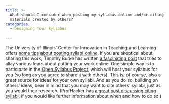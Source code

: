 ```yaml
---
title: >-
  What should I consider when posting my syllabus online and/or citing syllabus
  materials created by others?
categories:
  - Designing Your Syllabus

---
```

The University of Illinois’ Center for Innovation in Teaching and Learning offers [some tips about posting syllabi online](https://www.google.com/url?q=http://citl.illinois.edu/teaching-resources/teaching-with-technology/putting-class-materials-online&sa=D&source=editors&ust=1649984699388201&usg=AOvVaw2Rs9de05TvYeis2oxgcJm-). If you are skeptical about sharing this work, Timothy Burke has written [a fascinating post](https://www.google.com/url?q=https://blogs.swarthmore.edu/burke/blog/2009/08/08/putting-syllabi-online/&sa=D&source=editors&ust=1649984699388443&usg=AOvVaw2dn-Nctx2Ag6nuCdUtCeWY) that tries to allay various fears about putting your work online. One simple way is to participate in the [Open Syllabus Project](https://www.google.com/url?q=http://opensyllabusproject.org/&sa=D&source=editors&ust=1649984699388620&usg=AOvVaw0MkAd7b5sLK4QYF_RS4RzK), which will host your syllabus for you (so long as you agree to share it with others). This is, of course, also a great source for ideas for your own syllabi. And as you do so, building on others’ ideas, bear in mind that you may want to cite others’ syllabi, just as you would their research. (ProfHacker has [a great post discussing citing syllabi](https://www.google.com/url?q=http://chronicle.com/blogs/profhacker/citing-syllabi/57893&sa=D&source=editors&ust=1649984699388829&usg=AOvVaw1SsVrpzmhPpQqKGwmlKqAY), if you would like further information about when and how to do so.)